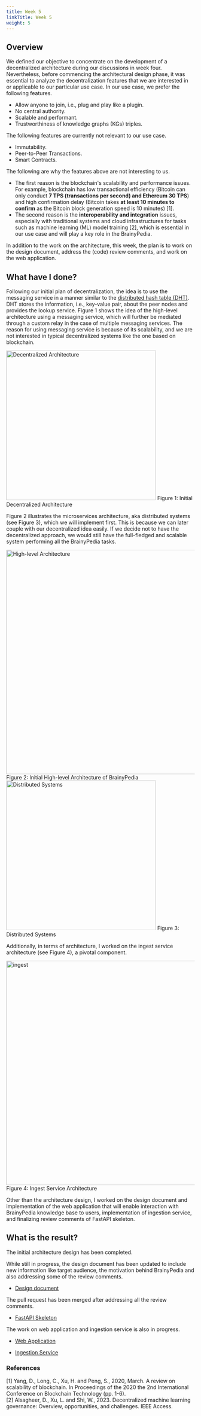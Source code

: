 ```yaml
---
title: Week 5
linkTitle: Week 5
weight: 5
---
```

## Overview

We defined our objective to concentrate on the development of a decentralized architecture during our discussions in week four. Nevertheless, before commencing the architectural design phase, it was essential to analyze the decentralization features that we are interested in or applicable to our particular use case. In our use case, we prefer the following features.

- Allow anyone to join, i.e., plug and play like a plugin.
- No central authority.
- Scalable and performant.
- Trustworthiness of knowledge graphs (KGs) triples.

The following features are currently not relevant to our use case.

- Immutability.
- Peer-to-Peer Transactions.
- Smart Contracts.

The following are why the features above are not interesting to us.

- The first reason is the blockchain's scalability and performance issues. For example, blockchain has low transactional efficiency (Bitcoin can only conduct **7 TPS (transactions per second) and Ethereum 30 TPS**) and high confirmation delay (Bitcoin takes **at least 10 minutes to confirm** as the Bitcoin block generation speed is 10 minutes) [1].
- The second reason is the **interoperability and integration** issues, especially with traditional systems and cloud infrastructures for tasks such as machine learning (ML) model training [2], which is essential in our use case and will play a key role in the BrainyPedia.

In addition to the work on the architecture, this week, the plan is to work on the design document, address the (code) review comments, and work on the web application.

 

## What have I done?
Following our initial plan of decentralization, the idea is to use the messaging service in a manner similar to the [distributed hash table (DHT)](https://en.wikipedia.org/wiki/Distributed_hash_table). DHT stores the information, i.e., key-value pair, about the peer nodes and provides the lookup service. Figure 1 shows the idea of the high-level architecture using a messaging service, which will further be mediated through a custom relay in the case of multiple messaging services. The reason for using messaging service is because of its scalability, and we are not interested in typical decentralized systems like the one based on blockchain. 

<img src="decentralized.png" alt="Decentralized Architecture" style="width:400px;"/>
Figure 1: Initial Decentralized Architecture

Figure 2 illustrates the microservices architecture, aka distributed systems (see Figure 3), which we will implement first. This is because we can later couple with our decentralized idea easily. If we decide not to have the decentralized approach, we would still have the full-fledged and scalable system performing all the BrainyPedia tasks.

<img src="high-level-arch.png" alt="High-level Architecture" style="width:600px;"/>
Figure 2: Initial High-level Architecture of BrainyPedia

<img src="distributed.png" alt="Distributed Systems" style="width:400px;"/>
Figure 3: Distributed Systems

Additionally, in terms of architecture, I worked on the ingest service architecture (see Figure 4), a pivotal component.

<img src="ingest.png" alt="ingest" style="width:600px;"/>
Figure 4: Ingest Service Architecture

Other than the architecture design, I worked on the design document and implementation of the web application that will enable interaction with BrainyPedia knowledge base to users, implementation of ingestion service, and finalizing review comments of FastAPI skeleton.

## What is the result?
The initial architecture design has been completed.

While still in progress, the design document has been updated to include new information like target audience, the motivation behind BrainyPedia and also addressing some of the review comments. 

- [Design document](https://github.com/sensein/brainypedia-design-document/tree/design-doc)

The pull request has been merged after addressing all the review comments.

- [FastAPI Skeleton](https://github.com/sensein/fastapi-skeleton)

The work on web application and ingestion service is also in progress.

- [Web Application](https://github.com/sensein/brainypedia/tree/WebApp)

- [Ingestion Service](https://github.com/sensein/brainypedia/tree/ingestion-fapi-skeleton)


### References

[1] Yang, D., Long, C., Xu, H. and Peng, S., 2020, March. A review on scalability of blockchain. In Proceedings of the 2020 the 2nd International Conference on Blockchain Technology (pp. 1-6).<br/>
[2] Alsagheer, D., Xu, L. and Shi, W., 2023. Decentralized machine learning governance: Overview, opportunities, and challenges. IEEE Access.

